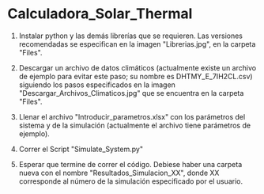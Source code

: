 # Calculadora_Solar_Thermal

1. Instalar python y las demás librerías que se requieren. Las versiones recomendadas se especifican en la imagen "Librerias.jpg", en la carpeta "Files".

2. Descargar un archivo de datos climáticos (actualmente existe un archivo de ejemplo para evitar este paso; su nombre es DHTMY_E_7IH2CL.csv) siguiendo los pasos especificados en la imagen "Descargar_Archivos_Climaticos.jpg" que se encuentra en la carpeta "Files".

3. Llenar el archivo "Introducir_parametros.xlsx" con los parámetros del sistema y de la simulación (actualmente el archivo tiene parámetros de ejemplo).

4. Correr el Script "Simulate_System.py"

5. Esperar que termine de correr el código. Debiese haber una carpeta nueva con el nombre "Resultados_Simulacion_XX", donde XX corresponde al número de la simulación especificado por el usuario.

